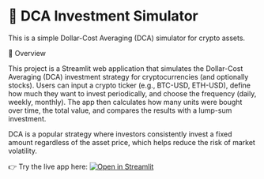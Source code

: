 # 🚀 DCA Investment Simulator

This is a simple Dollar-Cost Averaging (DCA) simulator for crypto assets.  

🔎 Overview

This project is a Streamlit web application that simulates the Dollar-Cost Averaging (DCA) investment strategy for cryptocurrencies (and optionally stocks).
Users can input a crypto ticker (e.g., BTC-USD, ETH-USD), define how much they want to invest periodically, and choose the frequency (daily, weekly, monthly). The app then calculates how many units were bought over time, the total value, and compares the results with a lump-sum investment.

DCA is a popular strategy where investors consistently invest a fixed amount regardless of the asset price, which helps reduce the risk of market volatility.

👉 Try the live app here: [![Open in Streamlit](https://static.streamlit.io/badges/streamlit_badge_black_white.svg)](https://dca-investment-simulator-cyzbpmojfzbtbzeaeqcva5.streamlit.app/)
